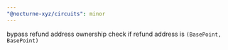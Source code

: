 ```yaml
---
"@nocturne-xyz/circuits": minor
---
```


bypass refund address ownership check if refund address is `(BasePoint, BasePoint)`
